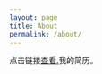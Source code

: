 ```yaml
---
layout: page
title: About
permalink: /about/
---
```


点击链接<a href="nwuliucy.github.io/_files/liucy_cv_cn.pdf" target="_blank">查看.</a>我的简历。